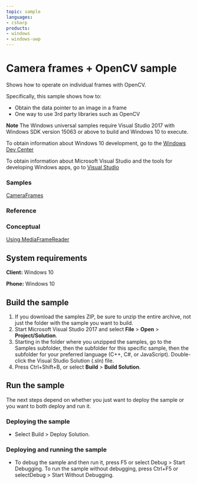 ```yaml
---
topic: sample
languages:
- csharp
products:
- windows
- windows-uwp
---
```


<!---
  category: AudioVideoAndCamera
  samplefwlink: http://go.microsoft.com/fwlink/p/?LinkId=854003
-->

# Camera frames + OpenCV sample

Shows how to operate on individual frames with OpenCV.

Specifically, this sample shows how to:

- Obtain the data pointer to an image in a frame
- One way to use 3rd party libraries such as OpenCV

**Note** The Windows universal samples require Visual Studio 2017 with Windows SDK version 15063 or above to build and Windows 10 to execute.

To obtain information about Windows 10 development, go to the [Windows Dev Center](http://go.microsoft.com/fwlink/?LinkID=532421)

To obtain information about Microsoft Visual Studio and the tools for developing Windows apps, go to [Visual Studio](http://go.microsoft.com/fwlink/?LinkID=532422)

### Samples

[CameraFrames](/Samples/CameraFrames)

### Reference

### Conceptual

[Using MediaFrameReader](https://docs.microsoft.com/windows/uwp/audio-video-camera/process-media-frames-with-mediaframereader)

## System requirements

**Client:** Windows 10 

**Phone:** Windows 10 

## Build the sample

1. If you download the samples ZIP, be sure to unzip the entire archive, not just the folder with the sample you want to build. 
2. Start Microsoft Visual Studio 2017 and select **File** \> **Open** \> **Project/Solution**.
3. Starting in the folder where you unzipped the samples, go to the Samples subfolder, then the subfolder for this specific sample, then the subfolder for your preferred language (C++, C#, or JavaScript). Double-click the Visual Studio Solution (.sln) file.
4. Press Ctrl+Shift+B, or select **Build** \> **Build Solution**.

## Run the sample

The next steps depend on whether you just want to deploy the sample or you want to both deploy and run it.

### Deploying the sample

- Select Build > Deploy Solution. 

### Deploying and running the sample

- To debug the sample and then run it, press F5 or select Debug >  Start Debugging. To run the sample without debugging, press Ctrl+F5 or selectDebug > Start Without Debugging. 

